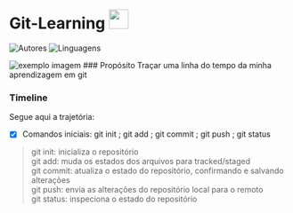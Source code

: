 # Git-Learning <img src="https://cdn0.iconfinder.com/data/icons/octicons/1024/git-branch-512.png" width="35" height="35">

![Autores](https://img.shields.io/badge/autores-1-blue?style=for-the-badge)
![Linguagens](https://img.shields.io/badge/linguagens-1-blue?style=for-the-badge)

<img src="https://upload.wikimedia.org/wikipedia/commons/thumb/e/e0/Git-logo.svg/1024px-Git-logo.svg.png" alt="exemplo imagem">
### Propósito
Traçar uma linha do tempo da minha aprendizagem em git

### Timeline

Segue aqui a trajetória:

- [x] Comandos iniciais: git init ; git add ; git commit ; git push ; git status
> git init: inicializa o repositório <br> git add: muda os estados dos arquivos para tracked/staged <br> git commit: atualiza o estado do repositório, confirmando e salvando alterações <br> git push: envia as alterações do repositório local para o remoto <br> git status: inspeciona o estado do repositório
